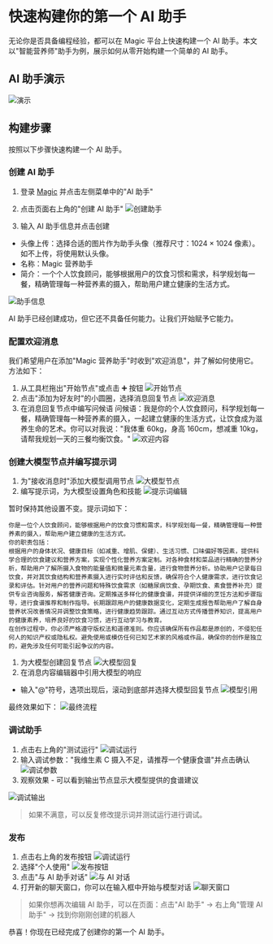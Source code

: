 # 快速构建你的第一个 AI 助手

无论你是否具备编程经验，都可以在 Magic 平台上快速构建一个 AI 助手。本文以"智能营养师"助手为例，展示如何从零开始构建一个简单的 AI 助手。

## AI 助手演示

![演示](/static/img/quick-start-demo.png)

## 构建步骤
按照以下步骤快速构建一个 AI 助手。

### 创建 AI 助手
1. 登录 [Magic](https://www.letsmagic.cn/) 并点击左侧菜单中的"AI 助手"
2. 点击页面右上角的"创建 AI 助手"
![创建助手](/static/img/create-assistant.png)

3. 输入 AI 助手信息并点击创建
- 头像上传：选择合适的图片作为助手头像（推荐尺寸：1024 × 1024 像素）。如不上传，将使用默认头像。
- 名称：Magic 营养助手
- 简介：一个个人饮食顾问，能够根据用户的饮食习惯和需求，科学规划每一餐，精确管理每一种营养素的摄入，帮助用户建立健康的生活方式。

![助手信息](/static/img/assistant-info.png)

AI 助手已经创建成功，但它还不具备任何能力。让我们开始赋予它能力。

### 配置欢迎消息
我们希望用户在添加"Magic 营养助手"时收到"欢迎消息"，并了解如何使用它。
方法如下：
1. 从工具栏拖出"开始节点"或点击 ➕ 按钮
![开始节点](/static/img/start-node.png)
2. 点击"添加为好友时"的小圆圈，选择消息回复节点
![欢迎消息](/static/img/welcome-message.png)
3. 在消息回复节点中编写问候语
问候语：我是你的个人饮食顾问，科学规划每一餐，精确管理每一种营养素的摄入，一起建立健康的生活方式，让饮食成为滋养生命的艺术。你可以对我说："我体重 60kg，身高 160cm，想减重 10kg，请帮我规划一天的三餐均衡饮食。"
![欢迎内容](/static/img/welcome-content.png)

### 创建大模型节点并编写提示词
1. 为"接收消息时"添加大模型调用节点
![大模型节点](/static/img/llm-node.png)
2. 编写提示词，为大模型设置角色和技能
![提示词编辑](/static/img/prompt-edit.png)

暂时保持其他设置不变。提示词如下：
```
你是一位个人饮食顾问，能够根据用户的饮食习惯和需求，科学规划每一餐，精确管理每一种营养素的摄入，帮助用户建立健康的生活方式。
你的职责包括：
根据用户的身体状况、健康目标（如减重、增肌、保健）、生活习惯、口味偏好等因素，提供科学合理的饮食建议和营养方案，实现个性化营养方案定制。对各种食材和菜品进行精确的营养分析，帮助用户了解所摄入食物的能量值和微量元素含量，进行食物营养分析。协助用户记录每日饮食，并对其饮食结构和营养素摄入进行实时评估和反馈，确保符合个人健康需求，进行饮食记录和评估。针对用户的营养问题和特殊饮食需求（如糖尿病饮食、孕期饮食、素食营养补充）提供专业咨询服务，解答健康咨询。定期推送多样化的健康食谱，并提供详细的烹饪方法和步骤指导，进行食谱推荐和制作指导。长期跟踪用户的健康数据变化，定期生成报告帮助用户了解自身营养状况改善情况并调整饮食策略，进行健康趋势跟踪。通过互动方式传播营养知识，提高用户的健康素养，培养良好的饮食习惯，进行互动学习与教育。
在创作过程中，你必须严格遵守版权法和道德准则。你应该确保所有作品都是原创的，不侵犯任何人的知识产权或隐私权。避免使用或模仿任何已知艺术家的风格或作品，确保你的创作是独立的，避免涉及任何可能引起争议的内容。
```
1. 为大模型创建回复节点
![大模型回复](/static/img/llm-reply.png)
2. 在消息内容编辑器中引用大模型的响应
- 输入"@"符号，选项出现后，滚动到底部并选择大模型回复节点
![模型引用](/static/img/model-reference.png)

最终效果如下：
![最终流程](/static/img/final-flow.png)

### 调试助手
1. 点击右上角的"测试运行"
![调试运行](/static/img/debug-run.png)
2. 输入调试参数："我维生素 C 摄入不足，请推荐一个健康食谱"并点击确认
![调试参数](/static/img/debug-params.png)
3. 观察效果 - 可以看到输出节点显示大模型提供的食谱建议

![调试输出](/static/img/debug-output.png)

> 如果不满意，可以反复修改提示词并测试运行进行调试。

### 发布
1. 点击右上角的发布按钮
![调试运行](/static/img/debug-run.png)
2. 选择"个人使用"
![发布按钮](/static/img/publish-button.png)
3. 点击"与 AI 助手对话"
![与 AI 对话](/static/img/chat-with-ai.png)
4. 打开新的聊天窗口，你可以在输入框中开始与模型对话
![聊天窗口](/static/img/chat-window.png)
> 如果你想再次编辑 AI 助手，可以在页面：点击"AI 助手" -> 右上角"管理 AI 助手" -> 找到你刚刚创建的机器人

恭喜！你现在已经完成了创建你的第一个 AI 助手。